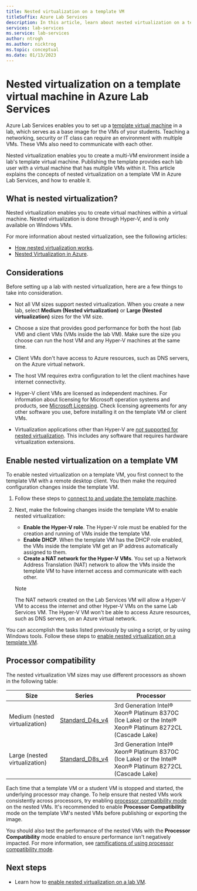 ```yaml
---
title: Nested virtualization on a template VM
titleSuffix: Azure Lab Services
description: In this article, learn about nested virtualization on a template virtual machine in Azure Lab Services.
services: lab-services
ms.service: lab-services
author: ntrogh
ms.author: nicktrog
ms.topic: conceptual
ms.date: 01/13/2023
---
```


# Nested virtualization on a template virtual machine in Azure Lab Services

Azure Lab Services enables you to set up a [template virtual machine](./classroom-labs-concepts.md#template-virtual-machine) in a lab, which serves as a base image for the VMs of your students. Teaching a networking, security or IT class can require an environment with multiple VMs. These VMs also need to communicate with each other.

Nested virtualization enables you to create a multi-VM environment inside a lab's template virtual machine. Publishing the template provides each lab user with a virtual machine that has multiple VMs within it. This article explains the concepts of nested virtualization on a template VM in Azure Lab Services, and how to enable it.

## What is nested virtualization?

Nested virtualization enables you to create virtual machines within a virtual machine. Nested virtualization is done through Hyper-V, and is only available on Windows VMs.

For more information about nested virtualization, see the following articles:

- [How nested virtualization works](/virtualization/hyper-v-on-windows/user-guide/nested-virtualization#how-nested-virtualization-works).
- [Nested Virtualization in Azure](https://azure.microsoft.com/blog/nested-virtualization-in-azure/).

## Considerations

Before setting up a lab with nested virtualization, here are a few things to take into consideration.

- Not all VM sizes support nested virtualization. When you create a new lab, select **Medium (Nested virtualization)** or **Large (Nested virtualization)** sizes for the VM size.

- Choose a size that provides good performance for both the host (lab VM) and client VMs (VMs inside the lab VM). Make sure the size you choose can run the host VM and any Hyper-V machines at the same time.

- Client VMs don't have access to Azure resources, such as DNS servers, on the Azure virtual network.

- The host VM requires extra configuration to let the client machines have internet connectivity.

- Hyper-V client VMs are licensed as independent machines. For information about licensing for Microsoft operation systems and products, see [Microsoft Licensing](https://www.microsoft.com/licensing/default). Check licensing agreements for any other software you use, before installing it on the template VM or client VMs.

- Virtualization applications other than Hyper-V are [*not* supported for nested virtualization](/virtualization/hyper-v-on-windows/user-guide/nested-virtualization#3rd-party-virtualization-apps). This includes any software that requires hardware virtualization extensions.

## Enable nested virtualization on a template VM

To enable nested virtualization on a template VM, you first connect to the template VM with a remote desktop client. You then make the required configuration changes inside the template VM.

1. Follow these steps to [connect to and update the template machine](./how-to-create-manage-template.md#update-a-template-vm).

1. Next, make the following changes inside the template VM to enable nested virtualization:

    - **Enable the Hyper-V role**. The Hyper-V role must be enabled for the creation and running of VMs inside the template VM.
    - **Enable DHCP**.  When the template VM has the DHCP role enabled, the VMs inside the template VM get an IP address automatically assigned to them.
    - **Create a NAT network for the Hyper-V VMs**. You set up a Network Address Translation (NAT) network to allow the VMs inside the template VM to have internet access and communicate with each other.

    >[!NOTE]
    >The NAT network created on the Lab Services VM will allow a Hyper-V VM to access the internet and other Hyper-V VMs on the same Lab Services VM.  The Hyper-V VM won't be able to access Azure resources, such as DNS servers, on an Azure virtual network.

You can accomplish the tasks listed previously by using a script, or by using Windows tools. Follow these steps to [enable nested virtualization on a template VM](./how-to-enable-nested-virtualization-template-vm-using-script.md).

## Processor compatibility

The nested virtualization VM sizes may use different processors as shown in the following table:

 Size | Series | Processor |
| ---- | ----- |  ----- |
| Medium (nested virtualization) | [Standard_D4s_v4](../virtual-machines/dv4-dsv4-series.md) |  3rd Generation Intel® Xeon® Platinum 8370C (Ice Lake) or the Intel® Xeon® Platinum 8272CL (Cascade Lake) |
| Large (nested virtualization) | [Standard_D8s_v4](../virtual-machines/dv4-dsv4-series.md) | 3rd Generation Intel® Xeon® Platinum 8370C (Ice Lake) or the Intel® Xeon® Platinum 8272CL (Cascade Lake) |

Each time that a template VM or a student VM is stopped and started, the underlying processor may change.  To help ensure that nested VMs work consistently across processors, try enabling [processor compatibility mode](/windows-server/virtualization/hyper-v/manage/processor-compatibility-mode-hyper-v) on the nested VMs. It's recommended to enable **Processor Compatibility** mode on the template VM's nested VMs before publishing or exporting the image.

You should also test the performance of the nested VMs with the **Processor Compatibility** mode enabled to ensure performance isn't negatively impacted.  For more information, see [ramifications of using processor compatibility mode](/windows-server/virtualization/hyper-v/manage/processor-compatibility-mode-hyper-v#ramifications-of-using-processor-compatibility-mode).

## Next steps

* Learn how to [enable nested virtualization on a lab VM](./how-to-enable-nested-virtualization-template-vm-using-script.md).
